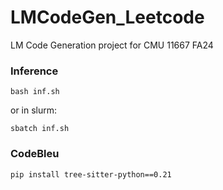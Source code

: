 # LMCodeGen_Leetcode
LM Code Generation project for CMU 11667 FA24

### Inference

    bash inf.sh 

or in slurm: 

    sbatch inf.sh

### CodeBleu

    pip install tree-sitter-python==0.21